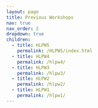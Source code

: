 ```yaml
---
layout: page
title: Previous Workshops
nav: true
nav_order: 2
dropdown: true
children:
  - title: HLPW5
    permalink: /HLPW5/index.html
  - title: HLPW4
    permalink: /hlpw4/
  - title: HLPW3
    permalink: /hlpw3/
  - title: HLPW2
    permalink: /hlpw2/
  - title: HLPW1
    permalink: /hlpw1/
---
```

